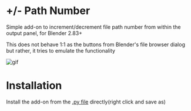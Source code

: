 # +/- Path Number
Simple add-on to increment/decrement file path number from within the output panel, for Blender 2.83+

This does not behave 1:1 as the buttons from Blender's file browser dialog but rather, it tries to emulate the functionality

![gif](https://github.com/user-attachments/assets/f784b78e-289d-436e-a4bf-9d224f9895e5)

# Installation

Install the add-on from the [.py file](https://raw.githubusercontent.com/williamchange/add-sub-path/master/AddSubPathNumber.py) directly(right click and save as)